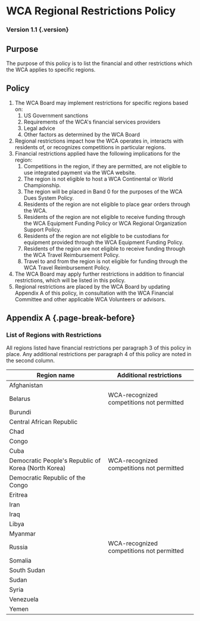 # WCA Regional Restrictions Policy

### Version 1.1 {.version}

## Purpose
The purpose of this policy is to list the financial and other restrictions which the WCA applies to specific regions.

## Policy
1. The WCA Board may implement restrictions for specific regions based on:
   1. US Government sanctions
   2. Requirements of the WCA's financial services providers
   3. Legal advice
   4. Other factors as determined by the WCA Board
2. Regional restrictions impact how the WCA operates in, interacts with residents of, or recognizes competitions in particular regions.
3. Financial restrictions applied have the following implications for the region:
   1. Competitions in the region, if they are permitted, are not eligible to use integrated payment via the WCA website.
   2. The region is not eligible to host a WCA Continental or World Championship.
   3. The region will be placed in Band 0 for the purposes of the WCA Dues System Policy.
   4. Residents of the region are not eligible to place gear orders through the WCA.
   5. Residents of the region are not eligible to receive funding through the WCA Equipment Funding Policy or WCA Regional Organization Support Policy.
   6. Residents of the region are not eligible to be custodians for equipment provided through the WCA Equipment Funding Policy.
   7. Residents of the region are not eligible to receive funding through the WCA Travel Reimbursement Policy.
   8. Travel to and from the region is not eligible for funding through the WCA Travel Reimbursement Policy.
4. The WCA Board may apply further restrictions in addition to financial restrictions, which will be listed in this policy.
5. Regional restrictions are placed by the WCA Board by updating Appendix A of this policy, in consultation with the WCA Financial Committee and other applicable WCA Volunteers or advisors.

## Appendix A {.page-break-before}
### List of Regions with Restrictions
All regions listed have financial restrictions per paragraph 3 of this policy in place. Any additional restrictions per paragraph 4 of this policy are noted in the second column. 

| Region name      | Additional restrictions          |
| ---------------- | -------------------------------- | 
| Afghanistan      |                                  |
| Belarus          | WCA-recognized competitions not permitted |
| Burundi          |                                  |
| Central African Republic |                          |
| Chad             |                                  |
| Congo            |                                  |
| Cuba             |                                  |
| Democratic People's Republic of Korea (North Korea) | WCA-recognized competitions not permitted |
| Democratic Republic of the Congo |                  |
| Eritrea          |                                  |
| Iran             |                                  |
| Iraq             |                                  |
| Libya            |                                  |
| Myanmar          |                                  |
| Russia           |  WCA-recognized competitions not permitted |
| Somalia          |                                  |
| South Sudan      |                                  |
| Sudan            |                                  |
| Syria            |                                  |
| Venezuela        |                                  |
| Yemen            |                                  |

